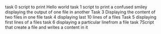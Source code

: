 task 0 script to print Hello world
task 1 script to print a confused smiley
displaying the output of one file in another
Task 3 Displaying the content of two files in one file
task 4 displaying last 10 lines of a files
Task 5 displaying first lines of a files
task 6 displaying a particular linefrom a file
task 7Script that create a file and writes a content in it
